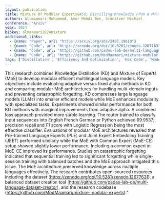 ```yaml
---
layout: publication
title: Mixture Of Modular Experts&#58; Distilling Knowledge From A Multilingual Teacher Into Specialized Modular Language Models
authors: Al-maamari Mohammed, Amor Mehdi Ben, Granitzer Michael
conference: "Arxiv"
year: 2024
bibkey: almaamari2024mixture
additional_links:
  - {name: "Paper", url: "https://arxiv.org/abs/2407.19610"}
  - {name: "Code", url: "https://zenodo.org/doi/10.5281/zenodo.12677631),"}
  - {name: "Code", url: "https://github.com/padas-lab-de/multi-language-dataset-creator),"}
  - {name: "Code", url: "https://github.com/ModMaamari/mixture-modular-experts)"}
tags: ['Distillation', 'Efficiency And Optimization', 'Has Code', 'Model Architecture', 'Reinforcement Learning', 'Training Techniques']
---
```

This research combines Knowledge Distillation (KD) and Mixture of Experts (MoE) to develop modular efficient multilingual language models. Key objectives include evaluating adaptive versus fixed alpha methods in KD and comparing modular MoE architectures for handling multi-domain inputs and preventing catastrophic forgetting. KD compresses large language models (LLMs) into smaller efficient models while MoE enhances modularity with specialized tasks. Experiments showed similar performance for both KD methods with marginal improvements from adaptive alpha. A combined loss approach provided more stable learning. The router trained to classify input sequences into English French German or Python achieved 99.9537; precision recall and F1 score with Logistic Regression being the most effective classifier. Evaluations of modular MoE architectures revealed that Pre-trained Language Experts (PLE) and Joint Expert Embedding Training (JEET) performed similarly while the MoE with Common Expert (MoE-CE) setup showed slightly lower performance. Including a common expert in MoE-CE improved its performance. Studies on catastrophic forgetting indicated that sequential training led to significant forgetting while single-session training with balanced batches and the MoE approach mitigated this issue. The MoE architecture preserved knowledge across multiple languages effectively. The research contributes open-sourced resources including the dataset (https://zenodo.org/doi/10.5281/zenodo.12677631), a balanced dataset creation tool (https://github.com/padas-lab-de/multi-language-dataset-creator), and the research codebase (https://github.com/ModMaamari/mixture-modular-experts)."

